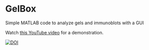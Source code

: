 # GelBox
Simple MATLAB code to analyze gels and immunoblots with a GUI

Watch [this YouTube video](https://www.youtube.com/watch?v=5ts9N5XPEEc&feature=youtu.be) for a demonstration.

[![DOI](https://zenodo.org/badge/192815480.svg)](https://zenodo.org/badge/latestdoi/192815480)
